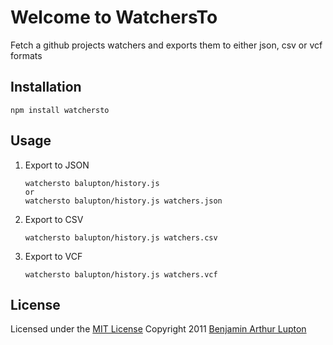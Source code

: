 # Welcome to WatchersTo

Fetch a github projects watchers and exports them to either json, csv or vcf formats

## Installation

	npm install watchersto

## Usage

1.	Export to JSON

		watchersto balupton/history.js
		or
		watchersto balupton/history.js watchers.json

2.	Export to CSV

		watchersto balupton/history.js watchers.csv

3.	Export to VCF

		watchersto balupton/history.js watchers.vcf


## License

Licensed under the [MIT License](http://creativecommons.org/licenses/MIT/)
Copyright 2011 [Benjamin Arthur Lupton](http://balupton.com)
